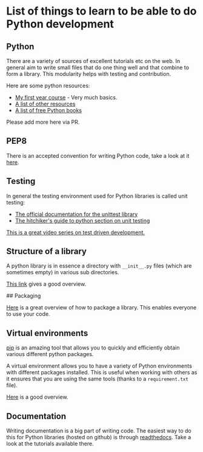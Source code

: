 # List of things to learn to be able to do Python development

## Python

There are a variety of sources of excellent tutorials etc on the web. In general
aim to write small files that do one thing well and that combine to form a
library. This modularity helps with testing and contribution.

Here are some python resources:

- [My first year course](http://vknight.org/cfm/) - Very much basics.
- [A list of other
  resources](http://vknight.org/Computing_for_mathematics/Other/AlternativeResources/)
- [A list of free Python books](http://pythonbooks.revolunet.com/)

Please add more here via PR.

## PEP8

There is an accepted convention for writing Python code, take a look at it
[here](https://www.python.org/dev/peps/pep-0008/).

## Testing

In general the testing environment used for Python libraries is called unit
testing:

- [The official documentation for the unittest library](https://docs.python.org/2/library/unittest.html)
- [The hitchiker's guide to python section on unit
  testing](http://docs.python-guide.org/en/latest/writing/tests/)

[This is a great video series on test driven
development.](https://www.youtube.com/playlist?list=PL5859017B018F03F4)

## Structure of a library

A python library is in essence a directory with `__init__.py` files (which are
sometimes empty) in various sub directories.

[This
link](https://the-hitchhikers-guide-to-packaging.readthedocs.org/en/latest/creation.html#arranging-your-file-and-directory-structure)
gives a good overview.

## Packaging

[Here](https://the-hitchhikers-guide-to-packaging.readthedocs.org/en/latest/)
is a great overview of how to package a library. This enables everyone to use
your code.

## Virtual environments

[pip](https://pip.pypa.io/en/latest/installing.html) is an amazing tool that
allows you to quickly and efficiently obtain various different python packages.

A virtual environment allows you to have a variety of Python environments with
different packages installed. This is useful when working with others as it
ensures that you are using the same tools (thanks to a `requirement.txt` file).

[Here](http://simononsoftware.com/virtualenv-tutorial) is a good overview.

## Documentation

Writing documentation is a big part of writing code. The easiest way to do this
for Python libraries (hosted on github) is through
[readthedocs](https://readthedocs.org/). Take a look at the tutorials available
there.
